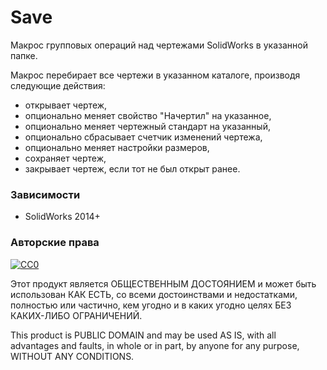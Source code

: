 ﻿# Save
Макрос групповых операций над чертежами SolidWorks в указанной папке.

Макрос перебирает все чертежи в указанном каталоге, производя следующие действия:
* открывает чертеж,
* опционально меняет свойство "Начертил" на указанное,
* опционально меняет чертежный стандарт на указанный,
* опционально сбрасывает счетчик изменений чертежа,
* опционально меняет настройки размеров,
* сохраняет чертеж,
* закрывает чертеж, если тот не был открыт ранее.

### Зависимости
- SolidWorks 2014+

### Авторские права
[![CC0](https://licensebuttons.net/p/zero/1.0/88x31.png)](http://creativecommons.org/publicdomain/zero/1.0/)

Этот продукт является ОБЩЕСТВЕННЫМ ДОСТОЯНИЕМ и может быть использован КАК ЕСТЬ, со всеми достоинствами и недостатками, полностью или частично, кем угодно и в каких угодно целях БЕЗ КАКИХ-ЛИБО ОГРАНИЧЕНИЙ.

This product is PUBLIC DOMAIN and may be used AS IS, with all advantages and faults, in whole or in part, by anyone for any purpose, WITHOUT ANY CONDITIONS.
